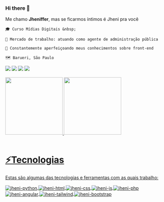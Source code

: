 ### Hi there 👋


Me chamo **Jheniffer**, mas se ficarmos íntimos é Jheni pra você

    🎓 Curso Mídias Digitais &nbsp; 
    
    💼 Mercado de trabalho: atuando como agente de administração pública
    
    🚀 Constantemente aperfeiçoando meus conhecimentos sobre front-end
    
    🗺️ Barueri, São Paulo
    
<div> 
    <a href="https://www.instagram.com/userdajheni_" target="_blank"><img src="https://img.shields.io/badge/-Instagram-%23E4405F?style=for-the-badge&logo=instagram&logoColor=white" target="_blank"></a>
    <a href="mailto:jhenifferdaniely@outlook.com"><img src="https://img.shields.io/badge/Microsoft_Outlook-0078D4?style=for-the-badge&logo=microsoft-outlook&logoColor=white" target="_blank"></a>
    <a href="https://www.linkedin.com/in/jhenifferdaniely" target="_blank"><img src="https://img.shields.io/badge/-LinkedIn-%230077B5?style=for-the-badge&logo=linkedin&logoColor=white" target="_blank"></a>
    <a href="http://twitter.com/userdajheni" target="_blank"><img src="https://img.shields.io/badge/Twitter-1DA1F2?style=for-the-badge&logo=twitter&logoColor=white" target="_blank"></a>
</div>

<br>

<div>
<a href="https://github.com/thamiresviel">
<img height="180em" src="https://github-readme-stats.vercel.app/api/top-langs/?username=userdajheni&layout=compact&langs_count=7&theme=radical"/>
<img height="180em" src="https://github-readme-stats.vercel.app/api?username=userdajheni&show_icons=true&theme=radical&include_all_commits=true&count_private=true"/>
</div>

<br>

# ⚡Tecnologias
Estas são algumas das tecnologias e ferramentas com as quais trabalho:
<div>
    <img align="center" alt="jheni-python" src="https://img.shields.io/badge/Python-14354C?style=for-the-badge&logo=python&logoColor=white">
    <img align="center" alt="jheni-html" src="https://img.shields.io/badge/HTML5-E34F26?style=for-the-badge&logo=html5&logoColor=white">
    <img align="center" alt="jheni-css" src="https://img.shields.io/badge/CSS3-1572B6?style=for-the-badge&logo=css3&logoColor=white">
    <img align="center" alt="jheni-js" src="https://img.shields.io/badge/JavaScript-F7DF1E?style=for-the-badge&logo=javascript&logoColor=black">
    <img align="center" alt="jheni-php" src="https://img.shields.io/badge/PHP-777BB4?style=for-the-badge&logo=php&logoColor=white">
    <img align="center" alt="jheni-angular" src="https://img.shields.io/badge/Angular-DD0031?style=for-the-badge&logo=angular&logoColor=white">
    <img align="center" alt="jheni-tailwind" src="https://img.shields.io/badge/Tailwind_CSS-38B2AC?style=for-the-badge&logo=tailwind-css&logoColor=white">
    <img align="center" alt="jheni-bootstrap" src="https://img.shields.io/badge/Bootstrap-563D7C?style=for-the-badge&logo=bootstrap&logoColor=white">    
</div>

<br><br>
